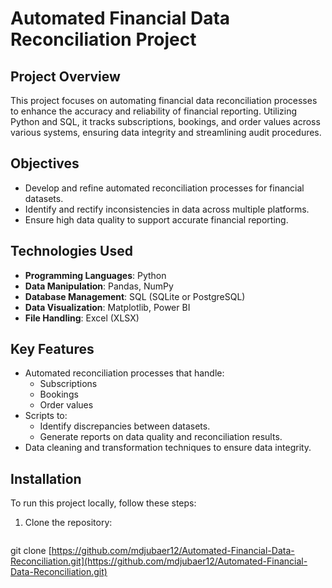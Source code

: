 # Automated Financial Data Reconciliation Project

## Project Overview

This project focuses on automating financial data reconciliation processes to enhance the accuracy and reliability of financial reporting. Utilizing Python and SQL, it tracks subscriptions, bookings, and order values across various systems, ensuring data integrity and streamlining audit procedures.

## Objectives

- Develop and refine automated reconciliation processes for financial datasets.
- Identify and rectify inconsistencies in data across multiple platforms.
- Ensure high data quality to support accurate financial reporting.

## Technologies Used

- **Programming Languages**: Python
- **Data Manipulation**: Pandas, NumPy
- **Database Management**: SQL (SQLite or PostgreSQL)
- **Data Visualization**: Matplotlib, Power BI
- **File Handling**: Excel (XLSX)

## Key Features

- Automated reconciliation processes that handle:
  - Subscriptions
  - Bookings
  - Order values
- Scripts to:
  - Identify discrepancies between datasets.
  - Generate reports on data quality and reconciliation results.
- Data cleaning and transformation techniques to ensure data integrity.

## Installation

To run this project locally, follow these steps:

1. Clone the repository:
   ```bash
  git clone [https://github.com/mdjubaer12/Automated-Financial-Data-Reconciliation.git](https://github.com/mdjubaer12/Automated-Financial-Data-Reconciliation.git)
